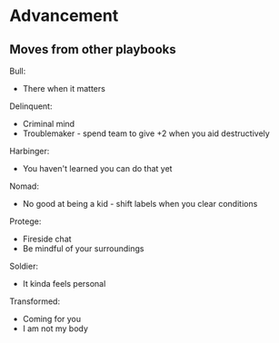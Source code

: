 <!-- TITLE: Advancement -->
<!-- SUBTITLE: A quick summary of Advancement -->

# Advancement
## Moves from other playbooks
Bull:
* There when it matters

Delinquent:
* Criminal mind
* Troublemaker - spend team to give +2 when you aid destructively

Harbinger: 
* You haven't learned you can do that yet

Nomad:
* No good at being a kid - shift labels when you clear conditions

Protege:
* Fireside chat
* Be mindful of your surroundings

Soldier:
* It kinda feels personal

Transformed:
* Coming for you
* I am not my body
